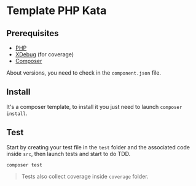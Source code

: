 # Template PHP Kata

## Prerequisites

* [PHP](https://www.php.net/)
* [XDebug](https://xdebug.org/) (for coverage)
* [Composer](https://getcomposer.org/)

About versions, you need to check in the `component.json` file.

## Install

It's a composer template, to install it you just need to launch `composer install`.

## Test

Start by creating your test file in the `test` folder and the associated code inside `src`, then launch tests and start to do TDD.

```shell
composer test
```

> Tests also collect coverage inside `coverage` folder.
